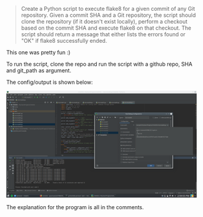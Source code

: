 > Create a Python script to execute flake8 for a given commit of any Git repository. Given a commit SHA and a Git repository, the script should clone the repository (if it doesn't exist locally), perform a checkout based on the commit SHA and execute flake8 on that checkout. The script should return a message that either lists the errors found or "OK" if flake8 successfully ended.

This one was pretty fun :)

To run the script, clone the repo and run the script with a github repo, SHA and git_path as argument. 

The config/output is shown below: 

![flake8 screenshot](Images/flask8screenshot.png)

The explanation for the program is all in the comments.
